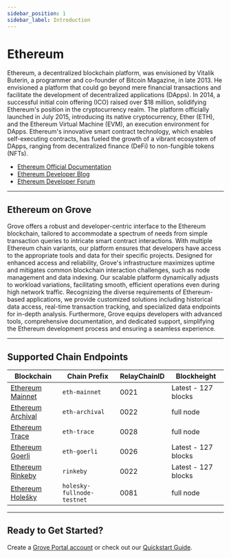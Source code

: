```yaml
---
sidebar_position: 1
sidebar_label: Introduction
---
```


# Ethereum

Ethereum, a decentralized blockchain platform, was envisioned by Vitalik Buterin, a programmer and co-founder of Bitcoin Magazine, in late 2013. He envisioned a platform that could go beyond mere financial transactions and facilitate the development of decentralized applications (DApps). In 2014, a successful initial coin offering (ICO) raised over $18 million, solidifying Ethereum's position in the cryptocurrency realm. The platform officially launched in July 2015, introducing its native cryptocurrency, Ether (ETH), and the Ethereum Virtual Machine (EVM), an execution environment for DApps. Ethereum's innovative smart contract technology, which enables self-executing contracts, has fueled the growth of a vibrant ecosystem of DApps, ranging from decentralized finance (DeFi) to non-fungible tokens (NFTs).

- [Ethereum Official Documentation](https://ethereum.org/en/developers/docs/)
- [Ethereum Developer Blog](https://blog.ethereum.org/)
- [Ethereum Developer Forum](https://ethereum.org/en/community/)

---

## Ethereum on Grove

Grove offers a robust and developer-centric interface to the Ethereum blockchain, tailored to accommodate a spectrum of needs from simple transaction queries to intricate smart contract interactions. With multiple Ethereum chain variants, our platform ensures that developers have access to the appropriate tools and data for their specific projects. Designed for enhanced access and reliability, Grove's infrastructure maximizes uptime and mitigates common blockchain interaction challenges, such as node management and data indexing. Our scalable platform dynamically adjusts to workload variations, facilitating smooth, efficient operations even during high network traffic. Recognizing the diverse requirements of Ethereum-based applications, we provide customized solutions including historical data access, real-time transaction tracking, and specialized data endpoints for in-depth analysis. Furthermore, Grove equips developers with advanced tools, comprehensive documentation, and dedicated support, simplifying the Ethereum development process and ensuring a seamless experience.

---

## Supported Chain Endpoints

| Blockchain                                    | Chain Prefix               | RelayChainID | Blockheight         |
| --------------------------------------------- | -------------------------- | ------------ | ------------------- |
| [Ethereum Mainnet](./endpoints/eth-mainnet)   | `eth-mainnet`              | 0021         | Latest - 127 blocks |
| [Ethereum Archival](./endpoints/eth-archival) | `eth-archival`             | 0022         | full node           |
| [Ethereum Trace](./endpoints/eth-trace)       | `eth-trace`                | 0028         | full node           |
| [Ethereum Goerli](./endpoints/eth-goerli)     | `eth-goerli`               | 0026         | Latest - 127 blocks |
| [Ethereum Rinkeby](./endpoints/eth-rinkeby)   | `rinkeby`                  | 0022         | Latest - 127 blocks |
| [Ethereum Holešky](./endpoints/eth-holesky)   | `holesky-fullnode-testnet` | 0081         | full node           |

---

## Ready to Get Started?

Create a [Grove Portal account](https://portal.grove.city) or check out our [Quickstart Guide](/guides/getting-started/quickstart).
